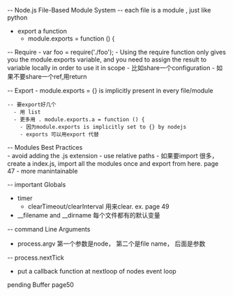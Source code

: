 -- Node.js File-Based Module System
  -- each file is a module , just like python 
  - export a function
    - module.exports = function () {
    
  -- Require
    - var foo = require('./foo');
    - Using the require function only gives you the module.exports variable, and you need to assign the result to variable locally in order       to use it in scope - 比如share一个configuration 
    - 如果不要share一个ref,用return
  
  -- Export 
    - module.exports = {} is implicitly present in every file/module 
    
    -- 要export好几个
      - 用 list 
      - 更多用 . module.exports.a = function () { 
        - 因为module.exports is implicitly set to {} by nodejs 
        - exports 可以用export 代替
        
--  Modules Best Practices       
    - avoid adding the .js extension
    - use relative paths
    - 如果要import 很多， create a index.js, import all the modules once and export from here. page 47 
      - more manintainable 
        
-- important Globals 
  - timer
    - clearTimeout/clearInterval 用来clear. ex. page 49 
  - __filename and __dirname 每个文件都有的默认变量 
  
-- command Line Arguments 
  - process.argv 第一个参数是node， 第二个是file name， 后面是参数
  
-- process.nextTick
  - put a callback function at nextloop of nodes event loop 
  
  
  pending Buffer page50 
